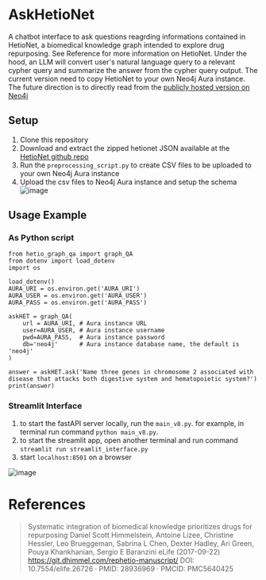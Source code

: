 # AskHetioNet
A chatbot interface to ask questions reagrding informations contained in HetioNet, a biomedical knowledge graph intended to explore drug repurposing. See Reference for more information on HetioNet.
Under the hood, an LLM will convert user's natural language query to a relevant cypher query and summarize the answer from the cypher query output. 
The current version need to copy HetioNet to your own Neo4j Aura instance. The future direction is to directly read from the [publicly hosted version on Neo4j](https://neo4j.het.io/browser/)

## Setup
1. Clone this repository
2. Download and extract the zipped hetionet JSON available at the [HetioNet github repo](https://github.com/hetio/hetionet/tree/main/hetnet/json)
3. Run the `preprocessing_script.py` to create CSV files to be uploaded to your own Neo4j Aura instance
4. Upload the csv files to Neo4j Aura instance and setup the schema
   ![image](https://github.com/warastra/AskHetioNet/assets/36398445/a556def7-97df-4aa4-aff2-f33c4e5ed82f)

## Usage Example
### As Python script
```
from hetio_graph_qa import graph_QA
from dotenv import load_dotenv
import os

load_dotenv()
AURA_URI = os.environ.get('AURA_URI')
AURA_USER = os.environ.get('AURA_USER')
AURA_PASS = os.environ.get('AURA_PASS')  

askHET = graph_QA(
    url = AURA_URI, # Aura instance URL
    user=AURA_USER, # Aura instance username
    pwd=AURA_PASS,  # Aura instance password
    db='neo4j'      # Aura instance database name, the default is 'neo4j'
)

answer = askHET.ask('Name three genes in chromosome 2 associated with disease that attacks both digestive system and hematopoietic system?')
print(answer)
```
### Streamlit Interface
1. to start the fastAPI server locally, run the `main_v8.py`. for example, in terminal run command `python main_v8.py`.
2. to start the streamlit app, open another terminal and run command `streamlit run streamlit_interface.py`
3. start `localhost:8501` on a browser

![image](https://github.com/warastra/AskHetioNet/assets/36398445/42fcc6b8-fb38-42f3-a93b-a2bf9b67831d)

# References
> Systematic integration of biomedical knowledge prioritizes drugs for repurposing
> Daniel Scott Himmelstein, Antoine Lizee, Christine Hessler, Leo Brueggeman, Sabrina L Chen, Dexter Hadley, Ari Green, Pouya Khankhanian, Sergio E Baranzini
> eLife (2017-09-22) https://git.dhimmel.com/rephetio-manuscript/
> DOI: 10.7554/elife.26726 · PMID: 28936969 · PMCID: PMC5640425
